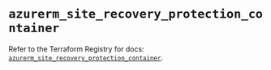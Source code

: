 # `azurerm_site_recovery_protection_container`

Refer to the Terraform Registry for docs: [`azurerm_site_recovery_protection_container`](https://registry.terraform.io/providers/hashicorp/azurerm/4.38.0/docs/resources/site_recovery_protection_container).
